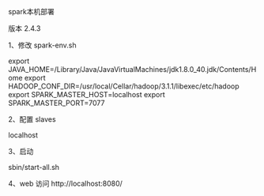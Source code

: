 spark本机部署

版本 2.4.3

1、修改 spark-env.sh

export JAVA_HOME=/Library/Java/JavaVirtualMachines/jdk1.8.0_40.jdk/Contents/Home
export HADOOP_CONF_DIR=/usr/local/Cellar/hadoop/3.1.1/libexec/etc/hadoop
export SPARK_MASTER_HOST=localhost
export SPARK_MASTER_PORT=7077

2、配置 slaves

localhost

3、启动

sbin/start-all.sh

4、web 访问
http://localhost:8080/
